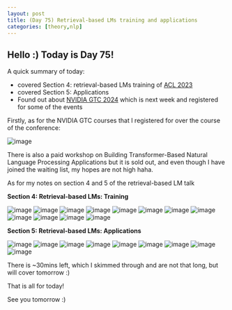 ```yaml
---
layout: post
title: (Day 75) Retrieval-based LMs training and applications
categories: [theory,nlp]
---
```


## Hello :) Today is Day 75!
A quick summary of today:
* covered Section 4: retrieval-based LMs training of [ACL 2023](https://acl2023-retrieval-lm.github.io/)
* covered Section 5: Applications
* Found out about [NVIDIA GTC 2024](https://register.nvidia.com/flow/nvidia/gtcs24/attendeeportaldigital/page/schedule) which is next week and registered for some of the events

Firstly, as for the NVIDIA GTC courses that I registered for over the course of the conference:

![image](https://github.com/user-attachments/assets/e3a8d836-dd28-4fcd-a389-d816949f15bc)

There is also a paid workshop on Building Transformer-Based Natural Language Processing Applications but it is sold out, and even though I have joined the waiting list, my hopes are not high haha.

As for my notes on section 4 and 5 of the retrieval-based LM talk

**Section 4: Retrieval-based LMs: Training**

![image](https://github.com/user-attachments/assets/36ec28f7-5427-4744-86bd-3b326874c356)
![image](https://github.com/user-attachments/assets/76522568-2c4b-4754-8b4c-5cd1e736e0b3)
![image](https://github.com/user-attachments/assets/02de0fc7-a24f-43e4-8f72-ed7eae408ef6)
![image](https://github.com/user-attachments/assets/5bdc184d-307f-4c39-bbaf-4f9f811c9cab)
![image](https://github.com/user-attachments/assets/95522f17-25e4-4978-84ff-c6d3d734f4c4)
![image](https://github.com/user-attachments/assets/6531458d-8478-492f-b6e4-a066ca88bd21)
![image](https://github.com/user-attachments/assets/650c6527-f8ac-4571-918a-249be942ff77)
![image](https://github.com/user-attachments/assets/41adc306-f0ad-4cbf-adec-ecc045e86173)
![image](https://github.com/user-attachments/assets/a6ff5581-94eb-46fa-a1fc-c7fc77e57f79)
![image](https://github.com/user-attachments/assets/740365ff-c3d1-4a2a-aceb-65762616a513)
![image](https://github.com/user-attachments/assets/3b22dbc8-ccad-49b9-bcc3-fbea71d8fe4b)
![image](https://github.com/user-attachments/assets/bd0b186c-7806-49f2-91ae-f465d65e8921)

**Section 5: Retrieval-based LMs: Applications**

![image](https://github.com/user-attachments/assets/b2d7874e-327e-4e2c-b369-67fb7c486f83)
![image](https://github.com/user-attachments/assets/f1560ee8-2dc9-483d-ae00-9aec2350a5ae)
![image](https://github.com/user-attachments/assets/aca6a60f-5a43-4d8f-9bc4-c60cfedc6840)
![image](https://github.com/user-attachments/assets/09f0236d-2add-4d41-bfa3-87a11b63c6c8)
![image](https://github.com/user-attachments/assets/ade08cb5-612d-4912-9747-9fdfa79c160b)
![image](https://github.com/user-attachments/assets/e0b84a52-098a-4ba7-b127-4c7ca86976c4)
![image](https://github.com/user-attachments/assets/c7ebf138-b9fd-401a-8492-26ebab696da6)
![image](https://github.com/user-attachments/assets/dd362205-c33d-4f03-9eed-eefea260faf0)
![image](https://github.com/user-attachments/assets/f7a46920-f767-4de1-868d-488ff7cd3429)


There is ~30mins left, which I skimmed through and are not that long, but will cover tomorrow :)


That is all for today!

See you tomorrow :)
